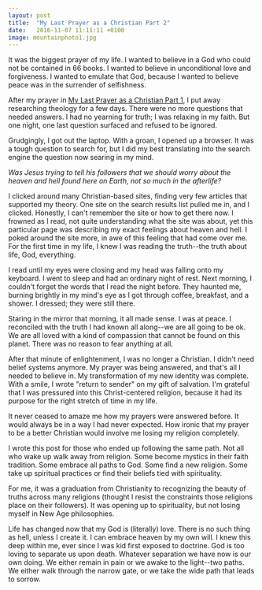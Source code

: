 ```yaml
---
layout: post
title:  "My Last Prayer as a Christian Part 2"
date:   2016-11-07 11:11:11 +0100
image: mountainphoto1.jpg
---
```


It was the biggest prayer of my life. I wanted to believe in a God who could not be contained in 66 books. I wanted to believe in unconditional love and forgiveness. I wanted to emulate that God, because I wanted to believe peace was in the surrender of selfishness.
<!--more-->

After my prayer in [My Last Prayer as a Christian Part 1](/2016-10/my-last-prayer-as-a-christian-part-1), I put away researching theology for a few days. There were no more questions that needed answers. I had no yearning for truth; I was relaxing in my faith. But one night, one last question surfaced and refused to be ignored.

Grudgingly, I got out the laptop. With a groan, I opened up a browser. It was a tough question to search for, but I did my best translating into the search engine the question now searing in my mind.

*Was Jesus trying to tell his followers that we should worry about the heaven and hell found here on Earth, not so much in the afterlife?*

I clicked around many Christian-based sites, finding very few articles that supported my theory. One site on the search results list pulled me in, and I clicked. Honestly, I can't remember the site or how to get there now. I frowned as I read, not quite understanding what the site was about, yet this particular page was describing my exact feelings about heaven and hell. I poked around the site more, in awe of this feeling that had come over me. For the first time in my life, I knew I was reading the truth--the truth about life, God, everything.

I read until my eyes were closing and my head was falling onto my keyboard. I went to sleep and had an ordinary night of rest. Next morning, I couldn't forget the words that I read the night before. They haunted me, burning brightly in my mind's eye as I got through coffee, breakfast, and a shower. I dressed; they were still there.

Staring in the mirror that morning, it all made sense. I was at peace. I reconciled with the truth I had known all along--we are all going to be ok. We are all loved with a kind of compassion that cannot be found on this planet. There was no reason to fear anything at all.

After that minute of enlightenment, I was no longer a Christian. I didn't need belief systems anymore. My prayer was being answered, and that's all I needed to believe in. My transformation of my new identity was complete. With a smile, I wrote "return to sender" on my gift of salvation. I'm grateful that I was pressured into this Christ-centered religion, because it had its purpose for the right stretch of time in my life.

It never ceased to amaze me how my prayers were answered before. It would always be in a way I had never expected. How ironic that my prayer to be a better Christian would involve me losing my religion completely.

I wrote this post for those who ended up following the same path. Not all who wake up walk away from religion. Some become mystics in their faith tradition. Some embrace all paths to God. Some find a new religion. Some take up spiritual practices or find their beliefs tied with spirituality.

For me, it was a graduation from Christianity to recognizing the beauty of truths across many religions (thought I resist the constraints those religions place on their followers). It was opening up to spirituality, but not losing myself in New Age philosophies.

Life has changed now that my God is (literally) love. There is no such thing as hell, unless I create it. I can embrace heaven by my own will. I knew this deep within me, ever since I was kid first exposed to doctrine. God is too loving to separate us upon death. Whatever separation we have now is our own doing. We either remain in pain or we awake to the light--two paths. We either walk through the narrow gate, or we take the wide path that leads to sorrow.
